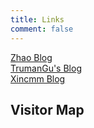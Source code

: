```yaml
---
title: Links
comment: false
---
```

<a href="http://blog.cjxyzhl.top/">Zhao Blog </a>
<br />
<a href="http://www.trumangu.fun/">TrumanGu's Blog</a>
<br />
<a href="http://online.njtech.edu.cn/blog/">Xincmm Blog</a>
<h2>Visitor Map</h2>
<script type='text/javascript' id='clustrmaps'
src='//cdn.clustrmaps.com/map_v2.js?cl=ffffff&w=300&t=tt&d=5tQldUBLOcpg_5W1olWC0pSr6qw9ZCG0i2gAXNSrEVY&co=1098f7&cmo=331c1c&cmn=3ec43e&ct=000000'></script>